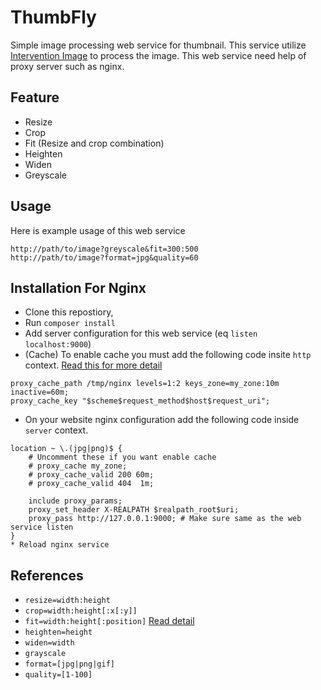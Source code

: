 # ThumbFly
Simple image processing web service for thumbnail. This service utilize [Intervention Image](http://image.intervention.io/) to process the image. This web service need help of proxy server such as nginx.

## Feature
* Resize
* Crop
* Fit (Resize and crop combination)
* Heighten
* Widen
* Greyscale

## Usage
Here is example usage of this web service
```
http://path/to/image?greyscale&fit=300:500
http://path/to/image?format=jpg&quality=60
```

## Installation For Nginx
* Clone this repostiory,
* Run `composer install`
* Add server configuration for this web service (eq `listen localhost:9000`)
* (Cache) To enable cache you must add the following code insite `http` context. [Read this for more detail](https://serversforhackers.com/nginx-caching/)
```
proxy_cache_path /tmp/nginx levels=1:2 keys_zone=my_zone:10m inactive=60m;
proxy_cache_key "$scheme$request_method$host$request_uri";

```
* On your website nginx configuration add the following code inside `server` context.
```
location ~ \.(jpg|png)$ {
    # Uncomment these if you want enable cache
    # proxy_cache my_zone;
    # proxy_cache_valid 200 60m;
    # proxy_cache_valid 404  1m;

    include proxy_params;
    proxy_set_header X-REALPATH $realpath_root$uri;
    proxy_pass http://127.0.0.1:9000; # Make sure same as the web service listen
}
* Reload nginx service
```

## References

* `resize=width:height`
* `crop=width:height[:x[:y]]`
* `fit=width:height[:position]` [Read detail](http://image.intervention.io/api/fit)
* `heighten=height`
* `widen=width`
* `grayscale`
* `format=[jpg|png|gif]`
* `quality=[1-100]`
